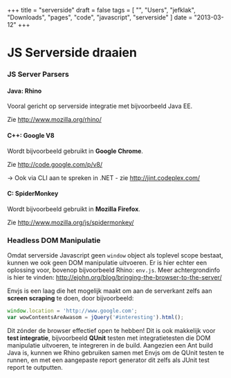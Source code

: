 +++
title = "serverside"
draft = false
tags = [
    "",
    "Users",
    "jefklak",
    "Downloads",
    "pages",
    "code",
    "javascript",
    "serverside"
]
date = "2013-03-12"
+++
# JS Serverside draaien 

### JS Server Parsers 

#### Java: Rhino 

Vooral gericht op serverside integratie met bijvoorbeeld Java EE.

Zie http://www.mozilla.org/rhino/

#### C++: Google V8 

Wordt bijvoorbeeld gebruikt in __Google Chrome__.

Zie http://code.google.com/p/v8/

-> Ook via CLI aan te spreken in .NET - zie http://jint.codeplex.com/

#### C: SpiderMonkey 

Wordt bijvoorbeeld gebruikt in __Mozilla Firefox__.

Zie http://www.mozilla.org/js/spidermonkey/

### Headless DOM Manipulatie 

Omdat serverside Javascript geen `window` object als toplevel scope bestaat, kunnen we ook geen DOM manipulatie uitvoeren. Er is hier echter een oplossing voor, bovenop bijvoorbeeld Rhino: `env.js`. Meer achtergrondinfo is hier te vinden: http://ejohn.org/blog/bringing-the-browser-to-the-server/

Envjs is een laag die het mogelijk maakt om aan de serverkant zelfs aan **screen scraping** te doen, door bijvoorbeeld:

```javascript
window.location = 'http://www.google.com';
var wowContentsAreAwasom = jQuery('#interesting').html();
```

Dit zónder de browser effectief open te hebben! Dit is ook makkelijk voor **test integratie**, bijvoorbeeld __QUnit__ testen met integratietesten die DOM manipulatie uitvoeren, te integreren in de build. Aangezien een Ant build Java is, kunnen we Rhino gebruiken samen met Envjs om de QUnit testen te runnen, en met een aangepaste report generator dit zelfs als JUnit test report te outputten. 